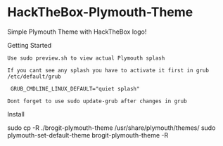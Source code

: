 # HackTheBox-Plymouth-Theme
Simple Plymouth Theme with HackTheBox logo!

Getting Started

    Use sudo preview.sh to view actual Plymouth splash

    If you cant see any splash you have to activate it first in grub /etc/default/grub

     GRUB_CMDLINE_LINUX_DEFAULT="quiet splash"

    Dont forget to use sudo update-grub after changes in grub

Install

sudo cp -R ./brogit-plymouth-theme /usr/share/plymouth/themes/
sudo plymouth-set-default-theme brogit-plymouth-theme -R
